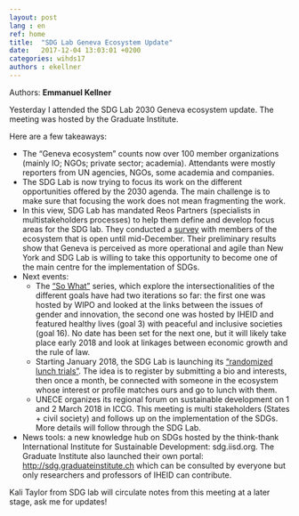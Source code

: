 ```yaml
---
layout: post
lang : en
ref: home
title:  "SDG Lab Geneva Ecosystem Update"
date:   2017-12-04 13:03:01 +0200
categories: wihds17
authors : ekellner
---
```


Authors: **Emmanuel Kellner**

Yesterday I attended the SDG Lab 2030 Geneva ecosystem update. The meeting was hosted by the Graduate Institute.

Here are a few takeaways:
- The “Geneva ecosystem” counts now over 100 member organizations (mainly IO; NGOs; private sector; academia). Attendants were mostly reporters from UN agencies, NGOs, some academia and companies.
- The SDG Lab is now trying to focus its work on the different opportunities offered by the 2030 agenda. The main challenge is to make sure that focusing the work does not mean fragmenting the work.
- In this view, SDG Lab has mandated Reos Partners (specialists in multistakeholders processes) to help them define and develop focus areas for the SDG lab. They conducted a [survey](https://reospartners.wufoo.com/forms/m171b91g1ac5q1g/) with members of the ecosystem that is open until mid-December. Their preliminary results show that Geneva is perceived as more operational and agile than New York and SDG Lab is willing to take this opportunity to become one of the main centre for the implementation of SDGs.
- Next events:
  - The [“So What”](https://www.sdglab.ch/ask-questions/so-what) series, which explore the intersectionalities of the different goals have had two iterations so far: the first one was hosted by WIPO and looked at the links between the issues of gender and innovation, the second one was hosted by IHEID and featured healthy lives (goal 3) with peaceful and inclusive societies (goal 16). No date has been set for the next one, but it will likely take place early 2018 and look at linkages between economic growth and the rule of law.
  - Starting January 2018, the SDG Lab is launching its [“randomized lunch trials”](http://geneva2030.org/lunch-trials). The idea is to register by submitting a bio and interests, then once a month, be connected with someone in the ecosystem whose interest or profile matches ours and go to lunch with them.
  - UNECE organizes its regional forum on sustainable development on 1 and 2 March 2018 in ICCG. This meeting is multi stakeholders (States + civil society) and follows up on the implementation of the SDGs. More details will follow through the SDG Lab.
- News tools: a new knowledge hub on SDGs hosted by the think-thank International Institute for Sustainable Development: sdg.iisd.org. The Graduate Institute also launched their own portal: http://sdg.graduateinstitute.ch which can be consulted by everyone but only researchers and professors of IHEID can contribute.

Kali Taylor from SDG lab will circulate notes from this meeting at a later stage, ask me for updates!
